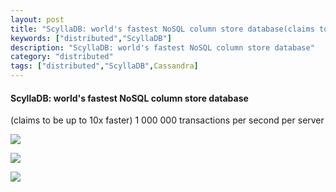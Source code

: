 ```yaml
---
layout: post
title: "ScyllaDB: world's fastest NoSQL column store database(claims to be up to 10x faster)"
keywords: ["distributed","ScyllaDB"]
description: "ScyllaDB: world's fastest NoSQL column store database"
category: "distributed"
tags: ["distributed","ScyllaDB",Cassandra]
---
```

#### ScyllaDB: world's fastest NoSQL column store database
(claims to be up to 10x faster) 1 000 000 transactions per second per server 

![](http://7xla7c.com1.z0.glb.clouddn.com/10xcassandra.png)

![](http://7xla7c.com1.z0.glb.clouddn.com/sstable.png)

![](http://7xla7c.com1.z0.glb.clouddn.com/drop-in-replacement3.png)

